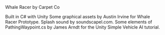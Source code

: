 Whale Racer 
by Carpet Co

Built in C# with Unity
Some graphical assets by Austin Irvine for Whale Racer Prototype.
Splash sound by soundscapel.com.
Some elements of PathingWaypoint.cs by James Arndt for the Unity Simple Vehicle AI tutorial.
